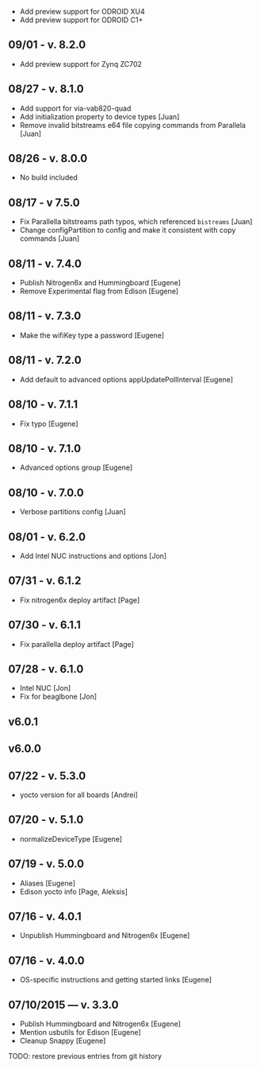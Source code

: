 * Add preview support for ODROID XU4
* Add preview support for ODROID C1+

## 09/01 - v. 8.2.0

* Add preview support for Zynq ZC702

## 08/27 - v. 8.1.0

* Add support for via-vab820-quad
* Add initialization property to device types [Juan]
* Remove invalid bitstreams e64 file copying commands from Parallela [Juan]

## 08/26 - v. 8.0.0

* No build included

## 08/17 - v 7.5.0

* Fix Parallella bitstreams path typos, which referenced `bistreams` [Juan]
* Change configPartition to config and make it consistent with copy commands [Juan]

## 08/11 - v. 7.4.0

* Publish Nitrogen6x and Hummingboard [Eugene]
* Remove Experimental flag from Edison [Eugene]

## 08/11 - v. 7.3.0
* Make the wifiKey type a password [Eugene]

## 08/11 - v. 7.2.0
* Add default to advanced options appUpdatePollInterval [Eugene]

## 08/10 - v. 7.1.1
* Fix typo [Eugene]

## 08/10 - v. 7.1.0
* Advanced options group [Eugene]

## 08/10 - v. 7.0.0
* Verbose partitions config [Juan]

## 08/01 - v. 6.2.0
* Add Intel NUC instructions and options [Jon]

## 07/31 - v. 6.1.2
* Fix nitrogen6x deploy artifact [Page]

## 07/30 - v. 6.1.1
* Fix parallella deploy artifact [Page]

## 07/28 - v. 6.1.0
* Intel NUC [Jon]
* Fix for beaglbone [Jon]

## v6.0.1

## v6.0.0

## 07/22 - v. 5.3.0
* yocto version for all boards [Andrei]

## 07/20 - v. 5.1.0
* normalizeDeviceType [Eugene]

## 07/19 - v. 5.0.0
* Aliases [Eugene]
* Edison yocto info [Page, Aleksis]

## 07/16 - v. 4.0.1
* Unpublish Hummingboard and Nitrogen6x [Eugene]

## 07/16 - v. 4.0.0
* OS-specific instructions and getting started links [Eugene]

## 07/10/2015 — v. 3.3.0
* Publish Hummingboard and Nitrogen6x [Eugene]
* Mention usbutils for Edison [Eugene]
* Cleanup Snappy [Eugene]

TODO: restore previous entries from git history
